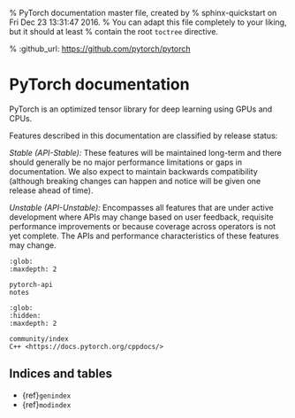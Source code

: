 % PyTorch documentation master file, created by
%  sphinx-quickstart on Fri Dec 23 13:31:47 2016.
%  You can adapt this file completely to your liking, but it should at least
%  contain the root `toctree` directive.

% :github_url: https://github.com/pytorch/pytorch

PyTorch documentation
===================================

PyTorch is an optimized tensor library for deep learning using GPUs and CPUs.

Features described in this documentation are classified by release status:

*Stable (API-Stable):*
These features will be maintained long-term and there should generally be no major performance limitations or gaps in documentation. We also expect to maintain backwards compatibility (although breaking changes can happen and notice will be given one release ahead of time).

*Unstable (API-Unstable):*
Encompasses all features that are under active development where APIs may change based on user feedback, requisite performance improvements or because coverage across operators is not yet complete.
The APIs and performance characteristics of these features may change.

```{toctree}
:glob:
:maxdepth: 2

pytorch-api
notes
```

```{toctree}
:glob:
:hidden:
:maxdepth: 2

community/index
C++ <https://docs.pytorch.org/cppdocs/>
```

## Indices and tables

* {ref}`genindex`
* {ref}`modindex`
